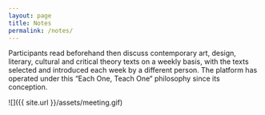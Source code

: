 ```yaml
---
layout: page
title: Notes
permalink: /notes/
---
```



Participants read beforehand then discuss contemporary art, design, literary, cultural and critical theory texts on a weekly basis, with the texts selected and introduced each week by a different person. The platform has operated under this “Each One, Teach One“ philosophy since its conception.

![]({{ site.url }}/assets/meeting.gif)
